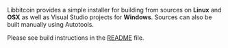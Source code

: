 Libbitcoin provides a simple installer for building from sources on **Linux** and **OSX** as well as Visual Studio projects for **Windows**. Sources can also be built manually using Autotools.

Please see build instructions in the [README](https://github.com/libbitcoin/libbitcoin/blob/version3/README.md) file.
